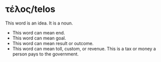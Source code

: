 # τέλος/telos
This word is an idea. It is a noun.

* This word can mean end.
* This word can mean goal.
* This word can mean result or outcome.
* This word can mean toll, custom, or revenue. This is a tax or money a person pays to the government.
